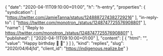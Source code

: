 {
  "date": "2020-04-11T09:10:00+01:00",
  "h": "h-entry",
  "properties": {
    "syndication": [
      "https://twitter.com/JamieTanna/status/1248887274382729216"
    ],
    "in-reply-to": [
      "https://twitter.com/monotron_/status/1248747725576908801"
    ],
    "name": [
      "Reply to https://twitter.com/monotron_/status/1248747725576908801"
    ],
    "published": [
      "2020-04-11T09:10:00+01:00"
    ],
    "content": [
      {
        "html": "",
        "value": "Happy birthday 🎂 🎉"
      }
    ]
  },
  "kind": "replies",
  "slug": "2020/04/64j1d",
  "client_id": "https://indigenous.realize.be"
}
